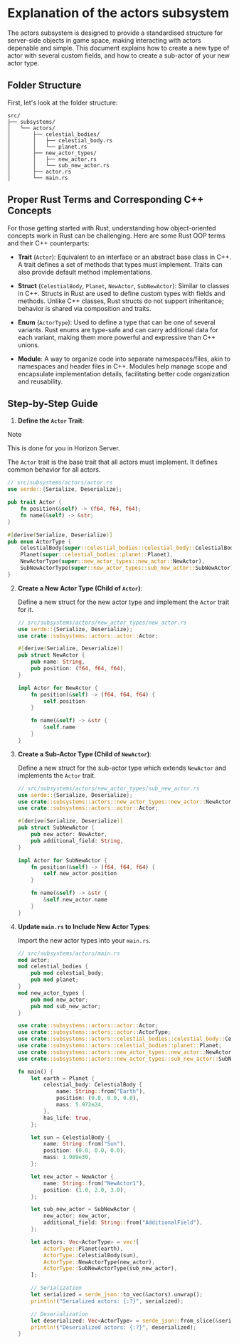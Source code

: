 
# Explanation of the actors subsystem

The actors subsystem is designed to provide a standardised structure for server-side objects in game space, making interacting with actors depenable and simple. This document explains how to create a new type of actor with several custom fields, and how to create a sub-actor of your new actor type.

## Folder Structure

First, let's look at the folder structure:

```
src/
├── subsystems/
│   └── actors/
│       ├── celestial_bodies/
│       │   ├── celestial_body.rs
│       │   └── planet.rs
│       ├── new_actor_types/
│       │   ├── new_actor.rs
│       │   └── sub_new_actor.rs
│       ├── actor.rs
│       └── main.rs
```

## Proper Rust Terms and Corresponding C++ Concepts

For those getting started with Rust, understanding how object-oriented concepts work in Rust can be challenging. Here are some Rust OOP terms and their C++ counterparts:

- **Trait** (`Actor`): Equivalent to an interface or an abstract base class in C++. A trait defines a set of methods that types must implement. Traits can also provide default method implementations.

- **Struct** (`CelestialBody`, `Planet`, `NewActor`, `SubNewActor`): Similar to classes in C++. Structs in Rust are used to define custom types with fields and methods. Unlike C++ classes, Rust structs do not support inheritance; behavior is shared via composition and traits.

- **Enum** (`ActorType`): Used to define a type that can be one of several variants. Rust enums are type-safe and can carry additional data for each variant, making them more powerful and expressive than C++ unions.

- **Module**: A way to organize code into separate namespaces/files, akin to namespaces and header files in C++. Modules help manage scope and encapsulate implementation details, facilitating better code organization and reusability.


## Step-by-Step Guide

1. **Define the `Actor` Trait**:

> [!NOTE]
> This is done for you in Horizon Server.


   The `Actor` trait is the base trait that all actors must implement. It defines common behavior for all actors.

   ```rust
   // src/subsystems/actors/actor.rs
   use serde::{Serialize, Deserialize};

   pub trait Actor {
       fn position(&self) -> (f64, f64, f64);
       fn name(&self) -> &str;
   }

   #[derive(Serialize, Deserialize)]
   pub enum ActorType {
       CelestialBody(super::celestial_bodies::celestial_body::CelestialBody),
       Planet(super::celestial_bodies::planet::Planet),
       NewActorType(super::new_actor_types::new_actor::NewActor),
       SubNewActorType(super::new_actor_types::sub_new_actor::SubNewActor),
   }
   ```

2. **Create a New Actor Type (Child of `Actor`)**:

   Define a new struct for the new actor type and implement the `Actor` trait for it.

   ```rust
   // src/subsystems/actors/new_actor_types/new_actor.rs
   use serde::{Serialize, Deserialize};
   use crate::subsystems::actors::actor::Actor;

   #[derive(Serialize, Deserialize)]
   pub struct NewActor {
       pub name: String,
       pub position: (f64, f64, f64),
   }

   impl Actor for NewActor {
       fn position(&self) -> (f64, f64, f64) {
           self.position
       }

       fn name(&self) -> &str {
           &self.name
       }
   }
   ```

3. **Create a Sub-Actor Type (Child of `NewActor`)**:

   Define a new struct for the sub-actor type which extends `NewActor` and implements the `Actor` trait.

   ```rust
   // src/subsystems/actors/new_actor_types/sub_new_actor.rs
   use serde::{Serialize, Deserialize};
   use crate::subsystems::actors::new_actor_types::new_actor::NewActor;
   use crate::subsystems::actors::actor::Actor;

   #[derive(Serialize, Deserialize)]
   pub struct SubNewActor {
       pub new_actor: NewActor,
       pub additional_field: String,
   }

   impl Actor for SubNewActor {
       fn position(&self) -> (f64, f64, f64) {
           self.new_actor.position
       }

       fn name(&self) -> &str {
           &self.new_actor.name
       }
   }
   ```

4. **Update `main.rs` to Include New Actor Types**:

   Import the new actor types into your `main.rs`.

   ```rust
   // src/subsystems/actors/main.rs
   mod actor;
   mod celestial_bodies {
       pub mod celestial_body;
       pub mod planet;
   }
   mod new_actor_types {
       pub mod new_actor;
       pub mod sub_new_actor;
   }

   use crate::subsystems::actors::actor::Actor;
   use crate::subsystems::actors::actor::ActorType;
   use crate::subsystems::actors::celestial_bodies::celestial_body::CelestialBody;
   use crate::subsystems::actors::celestial_bodies::planet::Planet;
   use crate::subsystems::actors::new_actor_types::new_actor::NewActor;
   use crate::subsystems::actors::new_actor_types::sub_new_actor::SubNewActor;

   fn main() {
       let earth = Planet {
           celestial_body: CelestialBody {
               name: String::from("Earth"),
               position: (0.0, 0.0, 0.0),
               mass: 5.972e24,
           },
           has_life: true,
       };

       let sun = CelestialBody {
           name: String::from("Sun"),
           position: (0.0, 0.0, 0.0),
           mass: 1.989e30,
       };

       let new_actor = NewActor {
           name: String::from("NewActor1"),
           position: (1.0, 2.0, 3.0),
       };

       let sub_new_actor = SubNewActor {
           new_actor: new_actor,
           additional_field: String::from("AdditionalField"),
       };

       let actors: Vec<ActorType> = vec![
           ActorType::Planet(earth),
           ActorType::CelestialBody(sun),
           ActorType::NewActorType(new_actor),
           ActorType::SubNewActorType(sub_new_actor),
       ];

       // Serialization
       let serialized = serde_json::to_vec(&actors).unwrap();
       println!("Serialized actors: {:?}", serialized);

       // Deserialization
       let deserialized: Vec<ActorType> = serde_json::from_slice(&serialized).unwrap();
       println!("Deserialized actors: {:?}", deserialized);
   }
   ```